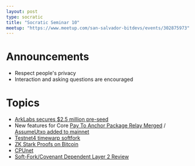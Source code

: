 ```yaml
---
layout: post
type: socratic
title: "Socratic Seminar 10"
meetup: "https://www.meetup.com/san-salvador-bitdevs/events/302875973"
---
```


# Announcements

- Respect people's privacy
- Interaction and asking questions are encouraged

# Topics

- [ArkLabs secures $2.5 million pre-seed](https://blog.arklabs.to/ark-labs-secures-2-5-million-pre-seed-to-power-the-future-of-bitcoin-driven-global-commerce-9b5b19fe1a37)
- New features for Core [Pay To Anchor Package Relay Merged](https://github.com/bitcoin/bitcoin/pull/30352) / [AssumeUtxo added to mainnet](https://github.com/bitcoin/bitcoin/pull/30352)
- [Testnet4 timewarp softfork](https://github.com/bitcoin/bitcoin/issues/30786)
- [ZK Stark Proofs on Bitcoin](https://x.com/StarkWareLtd/status/1813929304209723700)
- [CPUnet](https://x.com/BobMcElrath/status/1823370268728873411)
- [Soft-Fork/Covenant Dependent Layer 2 Review](https://petertodd.org/2024/covenant-dependent-layer-2-review)
